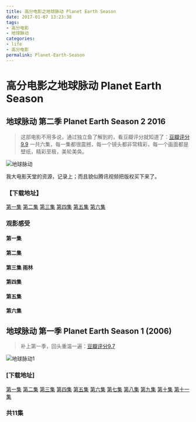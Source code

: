 ```yaml
---
title: 高分电影之地球脉动 Planet Earth Season
date: 2017-01-07 13:23:38
tags:
- 高分电影
- 地球脉动
categories:
- life
- 高分电影
permalink: Planet-Earth-Season
---
```


高分电影之地球脉动 Planet Earth Season
====

## 地球脉动 第二季 Planet Earth Season 2 2016

> 这部电影不用多说，通过独立鱼了解到的，看豆瓣评分就知道了：[豆瓣评分9.9](https://movie.douban.com/subject/26733371/)
一共六集，每一集都很震撼，每一个镜头都非常精彩，每一个画面都是壁纸，精彩至极，美轮美奂。

![地球脉动](http://image18.poco.cn/mypoco/myphoto/20161217/19/183365877201612171902122187116865658_000.jpg)
<!--more-->
我大电影天堂的资源，记录上；而且貌似腾讯视频把版权买下来了。

### 【下载地址】

[第一集](ftp://ygdy8:ygdy8@y219.dydytt.net:8201/[阳光电影www.ygdy8.com].地球脉动2.第一集.BD.720p.中英双字幕.mkv)
[第二集](ftp://ygdy8:ygdy8@y153.dydytt.net:8223/[阳光电影www.ygdy8.com].地球脉动2.第二集.BD.720p.中英双字幕.mkv)
[第三集](ftp://ygdy8:ygdy8@y219.dydytt.net:9225/[阳光电影www.ygdy8.com].地球脉动2.第三集.BD.720p.中英双字幕.mkv)
[第四集](ftp://ygdy8:ygdy8@y153.dydytt.net:9170/[阳光电影www.ygdy8.com].地球脉动2.第四集.BD.720p.中英双字幕.mkv)
[第五集](ftp://ygdy8:ygdy8@y219.dydytt.net:9225/[阳光电影www.ygdy8.com].地球脉动2.第五集.BD.720p.中英双字幕.mkv)
[第六集](ftp://ygdy8:ygdy8@y153.dydytt.net:9170/[阳光电影www.ygdy8.com].地球脉动2.第六集.BD.720p.中英双字幕.mkv)

### 观影感受

#### 第一集

#### 第二集

#### 第三集 雨林


#### 第四集

#### 第五集

#### 第六集

## 地球脉动 第一季 Planet Earth Season 1 (2006)

> 补上第一季，回头重温一遍：[豆瓣评分9.7](https://movie.douban.com/subject/1871906/)

![地球脉动1](http://ww2.sinaimg.cn/mw690/af0de422gw1f1fgkdwyqvj207r0b4q3z.jpg)

### [下载地址]
[第一集](ed2k://|file|%5B%E8%A1%8C%E6%98%9F%E5%9C%B0%E7%90%8301%5D.Planet.Earth.01.%E4%B8%AD%E6%96%87%E5%AD%97%E5%B9%95.HR-HDTV.AC3.960X528.x264-%E4%BA%BA%E4%BA%BA%E5%BD%B1%E8%A7%86.mkv|998975412|cd24991bb3210b270156576c4876ef64|h=ntrplgbi4jzk6rhqhveqoyecxx6nfxiq|/%20)
[第二集](ed2k://|file|%5B%E8%A1%8C%E6%98%9F%E5%9C%B0%E7%90%8302%5D.Planet.Earth.02.%E4%B8%AD%E6%96%87%E5%AD%97%E5%B9%95.HR-HDTV.AC3.960X528.x264-%E4%BA%BA%E4%BA%BA%E5%BD%B1%E8%A7%86.mkv|1006495160|2d74749d73de3a6510186a3112e1130a|h=cqlmfmilhyipyot7s5wpehasbdjjvlfd|/%20)
[第三集](ed2k://|file|%5B%E8%A1%8C%E6%98%9F%E5%9C%B0%E7%90%8303%5D.Planet.Earth.03.%E4%B8%AD%E6%96%87%E5%AD%97%E5%B9%95.HR-HDTV.AC3.960X528.x264-%E4%BA%BA%E4%BA%BA%E5%BD%B1%E8%A7%86.mkv|999102809|5db35d5591c92a3b5d80b6dcbffd9d72|h=b6f5t5jtnwehq7pmsbfjoohnltcgso5m|/%20)
[第四集](ed2k://|file|%5B%E8%A1%8C%E6%98%9F%E5%9C%B0%E7%90%8304%5D.Planet.Earth.04.%E4%B8%AD%E6%96%87%E5%AD%97%E5%B9%95.HR-HDTV.AC3.960X528.x264-%E4%BA%BA%E4%BA%BA%E5%BD%B1%E8%A7%86.mkv|999118732|29c6275de49faeb068a85baa7eaffcb2|h=j5xr6qlkkelfr76te4df7sride26qh24|/%20)
[第五集](ed2k://|file|%5B%E8%A1%8C%E6%98%9F%E5%9C%B0%E7%90%8305%5D.Planet.Earth.05.%E4%B8%AD%E6%96%87%E5%AD%97%E5%B9%95.HR-HDTV.AC3.960X528.x264-%E4%BA%BA%E4%BA%BA%E5%BD%B1%E8%A7%86.mkv|1006555512|402fdec03c404145f118f6830f5b0c8f|h=koaewrnxbs74me3dnynge6y6ohwllmvb|/%20)
[第六集](ed2k://|file|%5B%E8%A1%8C%E6%98%9F%E5%9C%B0%E7%90%8306%5D.Planet.Earth.06.%E4%B8%AD%E6%96%87%E5%AD%97%E5%B9%95.HR-HDTV.AC3.960X528.x264-%E4%BA%BA%E4%BA%BA%E5%BD%B1%E8%A7%86.mkv|999074319|7a27f1b9646585054a80729c8055b258|h=kf3a3i24evsgm34l6atwg7hdnaup2g3d|/%20)
[第七集](ed2k://|file|%5B%E8%A1%8C%E6%98%9F%E5%9C%B0%E7%90%8307%5D.Planet.Earth.07.%E4%B8%AD%E6%96%87%E5%AD%97%E5%B9%95.HR-HDTV.AC3.960X528.x264-%E4%BA%BA%E4%BA%BA%E5%BD%B1%E8%A7%86.mkv|999175302|d5fab1283e1873337e43e52b7c4e9396|h=bmsfh3diffj4ydjo6kkmfvbcgzzg255y|/%20)
[第八集](ed2k://|file|%5B%E8%A1%8C%E6%98%9F%E5%9C%B0%E7%90%8308%5D.Planet.Earth.08.%E4%B8%AD%E6%96%87%E5%AD%97%E5%B9%95.HR-HDTV.AC3.960X528.x264-%E4%BA%BA%E4%BA%BA%E5%BD%B1%E8%A7%86.mkv|1006370847|1973be54a704cb9fd6430c2aab1a0699|h=avbqzzdbmndzqibeehkxtyygp6b55blg|/%20)
[第九集](ed2k://|file|%5B%E8%A1%8C%E6%98%9F%E5%9C%B0%E7%90%8309%5D.Planet.Earth.09.%E4%B8%AD%E6%96%87%E5%AD%97%E5%B9%95.HR-HDTV.AC3.960X528.x264-%E4%BA%BA%E4%BA%BA%E5%BD%B1%E8%A7%86.mkv|998931813|5bbb7785ac26c7f4b28f7dfb92508d28|h=6ca2dtsgc4pqhmndr7t73agc534c3hg3|/%20)
[第十集](ed2k://|file|%5B%E8%A1%8C%E6%98%9F%E5%9C%B0%E7%90%8310%5D.Planet.Earth.10.%E4%B8%AD%E6%96%87%E5%AD%97%E5%B9%95.HR-HDTV.AC3.960X528.x264-%E4%BA%BA%E4%BA%BA%E5%BD%B1%E8%A7%86.mkv|999050396|7721c08ccfa202f384291473afbe1a37|h=snuzsnsqpz4mbpcymy6426ijqtwnsamt|/%20)
[第十一集](ed2k://|file|%5B%E8%A1%8C%E6%98%9F%E5%9C%B0%E7%90%8311%5D.Planet.Earth.11.%E4%B8%AD%E6%96%87%E5%AD%97%E5%B9%95.HR-HDTV.AC3.960X528.x264-%E4%BA%BA%E4%BA%BA%E5%BD%B1%E8%A7%86.mkv|998835608|bb9f6c586ca9b6b69a1ea31729a7ac82|h=47doibafg6pefz4dyjq2ahsmxx4nfcfi|/)

### 共11集